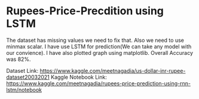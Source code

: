 # Rupees-Price-Precdition using LSTM

The dataset has missing values we need to fix that.
Also we need to use minmax scalar.
I have use LSTM for prediction(We can take any model with our convience).
I have also plotted graph using matplotlib.
Overall Accuracy was 82%.


Dataset Link: https://www.kaggle.com/meetnagadia/us-dollar-inr-rupee-dataset20032021
Kaggle Notebook Link: https://www.kaggle.com/meetnagadia/rupees-price-prediction-using-rnn-lstm/notebook
